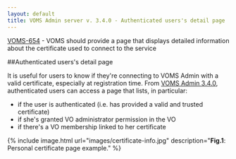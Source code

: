 ```yaml
---
layout: default
title: VOMS Admin server v. 3.4.0 - Authenticated users's detail page
---
```


[VOMS-654](https://issues.infn.it/jira/browse/VOMS-654) - VOMS should provide a page that displays detailed information about the certificate used to connect to the service

##Authenticated users's detail page

It is useful for users to know if they're connecting to VOMS Admin with a valid certificate, especially at registration time.
From [VOMS Admin 3.4.0][vomsadmin340], authenticated users can access a page that lists, in particular:

- if the user is authenticated (i.e. has provided a valid and trusted certificate)
- if she's granted VO administrator permission in the VO
- if there's a VO membership linked to her certificate

{% include image.html url="images/certificate-info.jpg" description="<b>Fig.1</b>: Personal certificate page example." %}

[vomsadmin340]: {{site.baseurl}}/release-notes/voms-admin-server/3.4.0/